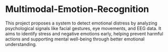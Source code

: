 # Multimodal-Emotion-Recognition
This project proposes a system to detect emotional distress by analyzing psychological signals like facial gestures, eye movements, and EEG data. It aims to identify stress and negative emotions early, helping prevent harmful actions and supporting mental well-being through better emotional understanding.
